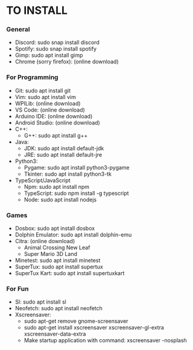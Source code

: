 # TO INSTALL

### General
- Discord: sudo snap install discord 
- Spotify: sudo snap install spotify
- Gimp: sudo apt install gimp
- Chrome (sorry firefox): (online download)

### For Programming
- Git: sudo apt install git
- Vim: sudo apt install vim
- WPILib: (online download)
- VS Code: (online download)
- Arduino IDE: (online download)
- Android Studio: (online download)
- C++:
  - G++: sudo apt install g++
- Java:
  - JDK: sudo apt install default-jdk
  - JRE: sudo apt install default-jre
- Python3:
  - Pygame: sudo apt install python3-pygame
  - Tkinter: sudo apt install python3-tk
- TypeScript/JavaScript
  - Npm: sudo apt install npm
  - TypeScript: sudo npm install -g typescript
  - Node: sudo apt install nodejs

### Games
- Dosbox: sudo apt install dosbox
- Dolphin Emulator: sudo apt install dolphin-emu
- Citra: (online download)
  - Animal Crossing New Leaf
  - Super Mario 3D Land
- Minetest: sudo apt install minetest
- SuperTux: sudo apt install supertux
- SuperTux Kart: sudo apt install supertuxkart

### For Fun
- Sl: sudo apt install sl
- Neofetch: sudo apt install neofetch
- Xscreensaver: 
  - sudo apt-get remove gnome-screensaver
  - sudo apt-get install xscreensaver xscreensaver-gl-extra xscreensaver-data-extra
  - Make startup application with command: xscreensaver -nosplash
